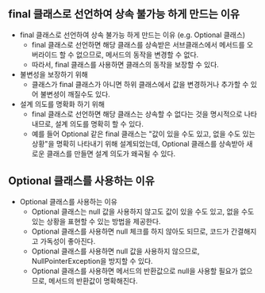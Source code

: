 ## final 클래스로 선언하여 상속 불가능 하게 만드는 이유
- final 클래스로 선언하여 상속 불가능 하게 만드는 이유  (e.g. Optional 클래스)
  - final 클래스로 선언하면 해당 클래스를 상속받은 서브클래스에서 메서드를 오버라이드 할 수 없으므로, 메서드의 동작을 변경할 수 없다.
  - 따라서, final 클래스를 사용하면 클래스의 동작을 보장할 수 있다.
- 불변성을 보장하기 위해
  - 클래스가 final  클래스가 아니면 하위 클래스에서 값을 변경하거나 추가할 수 있어 불변셩이 깨질수도 있다.
- 설계 의도를 명확화 하기 위해
  - final 클래스로 선언하면 해당 클래스는 상속할 수 없다는 것을 명시적으로 나타내므로, 설계 의도를 명확히 할 수 있다.
  - 예를 들어 Optional 같은 final 클래스는 "값이 있을 수도 있고, 없을 수도 있는 상황"을 명확히 나타내기 위해 설계되었는데, Optional 클래스를 상속받아 새로운 클래스를 만들면 설계 의도가 왜곡될 수 있다.

## Optional 클래스를 사용하는 이유
- Optional 클래스를 사용하는 이유
  - Optional 클래스는 null 값을 사용하지 않고도 값이 있을 수도 있고, 없을 수도 있는 상황을 표현할 수 있는 방법을 제공한다.
  - Optional 클래스를 사용하면 null 체크를 하지 않아도 되므로, 코드가 간결해지고 가독성이 좋아진다.
  - Optional 클래스를 사용하면 null 값을 사용하지 않으므로, NullPointerException을 방지할 수 있다.
  - Optional 클래스를 사용하면 메서드의 반환값으로 null을 사용할 필요가 없으므로, 메서드의 반환값이 명확해진다.
